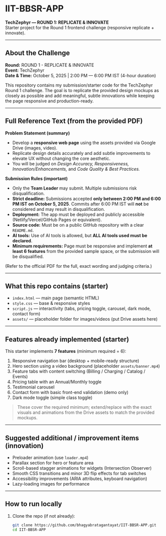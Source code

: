 # IIT-BBSR-APP
**TechZephyr — ROUND 1: REPLICATE & INNOVATE**  
Starter project for the Round 1 frontend challenge (responsive replicate + innovate).

---

## About the Challenge
**Round:** ROUND 1 - REPLICATE & INNOVATE  
**Event:** TechZephyr  
**Date & Time:** October 5, 2025 | 2:00 PM — 6:00 PM IST (4-hour duration)  

This repository contains my submission/starter code for the TechZephyr Round 1 challenge. The goal is to replicate the provided design mockups as closely as possible and add meaningful, subtle innovations while keeping the page responsive and production-ready.

---

## Full Reference Text (from the provided PDF)
**Problem Statement (summary)**  
- Develop a **responsive web page** using the assets provided via Google Drive (images, video).  
- Replicate design details accurately and add subtle improvements to elevate UX without changing the core aesthetic.  
- You will be judged on *Design Accuracy, Responsiveness, Innovation/Enhancements,* and *Code Quality & Best Practices.*

**Submission Rules (important)**  
- Only the **Team Leader** may submit. Multiple submissions risk disqualification.  
- **Strict deadline:** Submissions accepted **only between 2:00 PM and 6:00 PM IST on October 5, 2025**. Commits after 6:00 PM IST will **not** be considered and may result in disqualification.  
- **Deployment:** The app must be deployed and publicly accessible (Netlify/Vercel/GitHub Pages or equivalent).  
- **Source code:** Must be on a public GitHub repository with a clear `README.md`.  
- **AI tools:** Use of AI tools is allowed, but **ALL AI tools used must be declared**.  
- **Minimum requirements:** Page must be responsive and implement **at least 6 features** from the provided sample space, or the submission will be disqualified.

(Refer to the official PDF for the full, exact wording and judging criteria.)

---

## What this repo contains (starter)
- `index.html` — main page (semantic HTML)
- `style.css` — base & responsive styles
- `script.js` — interactivity (tabs, pricing toggle, carousel, dark mode, contact form)
- `assets/` — placeholder folder for images/videos (put Drive assets here)

---

## Features already implemented (starter)
This starter implements **7 features** (minimum required = 6):
1. Responsive navigation bar (desktop + mobile-ready structure)
2. Hero section using a video background (placeholder `assets/banner.mp4`)
3. Feature tabs with content switching (Billing / Charging / Catalog / Events)
4. Pricing table with an Annual/Monthly toggle
5. Testimonial carousel
6. Contact form with basic front-end validation (demo only)
7. Dark mode toggle (simple class toggle)

> These cover the required minimum; extend/replace with the exact visuals and animations from the Drive assets to match the provided mockups.

---

## Suggested additional / improvement items (innovation)
- Preloader animation (use `loader.mp4`)
- Parallax section for hero or feature area
- Scroll-based stagger animations for widgets (Intersection Observer)
- Smooth CSS transitions and minor 3D flip effects for tab switches
- Accessibility improvements (ARIA attributes, keyboard navigation)
- Lazy-loading images for performance

---

## How to run locally
1. Clone the repo (if not already):
   ```bash
   git clone https://github.com/bhagyabratagantayat/IIT-BBSR-APP.git
   cd IIT-BBSR-APP
